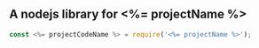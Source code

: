 ## A nodejs library for <%= projectName %>

```javascript
const <%= projectCodeName %> = require('<%= projectName %>');
```
